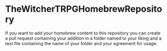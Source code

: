 # TheWitcherTRPGHomebrewRepository

If you want to add your homebrew content to this repository you can create a pull request containing your addition in a folder named to 
your liking and a text file containing the name of your folder and your agreement for usage. 